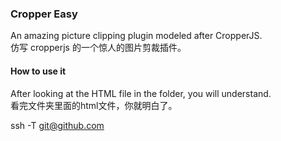 ### Cropper Easy  
An amazing picture clipping plugin modeled after CropperJS.  
仿写 cropperjs 的一个惊人的图片剪裁插件。 
  
#### How to use it  
After looking at the HTML file in the folder, you will understand.  
看完文件夹里面的html文件，你就明白了。
   
ssh -T git@github.com 